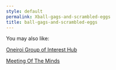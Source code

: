 ```yaml
---
style: default
permalink: Xball-gags-and-scrambled-eggs
title: ball-gags-and-scrambled-eggs
---
```

You may also like:

[Oneiroi Group of Interest Hub](http://scp-wiki.net/oneiroi)

[Meeting Of The Minds](http://scp-wiki.net/meeting-of-the-minds)
